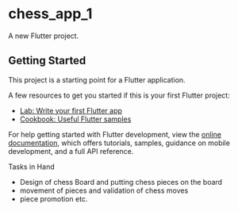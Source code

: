 # chess_app_1

A new Flutter project.

## Getting Started

This project is a starting point for a Flutter application.

A few resources to get you started if this is your first Flutter project:

- [Lab: Write your first Flutter app](https://docs.flutter.dev/get-started/codelab)
- [Cookbook: Useful Flutter samples](https://docs.flutter.dev/cookbook)

For help getting started with Flutter development, view the
[online documentation](https://docs.flutter.dev/), which offers tutorials,
samples, guidance on mobile development, and a full API reference.

Tasks in Hand 

<ul>
    <li>Design of chess Board and putting chess pieces on the board </li>
    <li>movement of pieces and validation of chess moves</li>
    <li>piece promotion etc. </li>
</ul>
